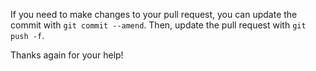 If you need to make changes to your pull request, you can update the commit with `git commit --amend`.
Then, update the pull request with `git push -f`.

Thanks again for your help!
